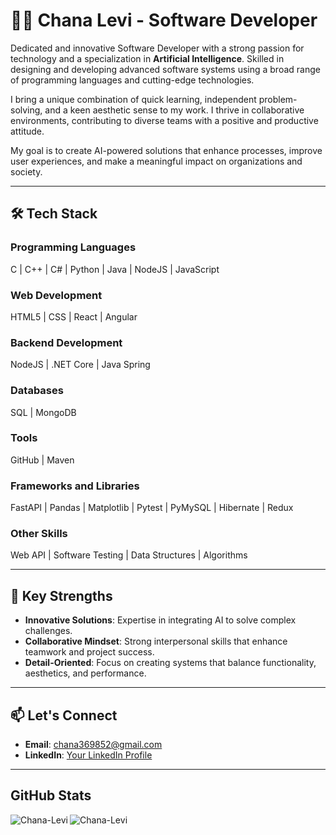# 👩‍💻 Chana Levi - Software Developer  

Dedicated and innovative Software Developer with a strong passion for technology and a specialization in **Artificial Intelligence**. Skilled in designing and developing advanced software systems using a broad range of programming languages and cutting-edge technologies.  

I bring a unique combination of quick learning, independent problem-solving, and a keen aesthetic sense to my work. I thrive in collaborative environments, contributing to diverse teams with a positive and productive attitude.  

My goal is to create AI-powered solutions that enhance processes, improve user experiences, and make a meaningful impact on organizations and society.  

---

## 🛠️ Tech Stack  

### Programming Languages  
C | C++ | C# | Python | Java | NodeJS | JavaScript  

### Web Development  
HTML5 | CSS | React | Angular  

### Backend Development  
NodeJS | .NET Core | Java Spring  

### Databases  
SQL | MongoDB  

### Tools  
GitHub | Maven  

### Frameworks and Libraries  
FastAPI | Pandas | Matplotlib | Pytest | PyMySQL | Hibernate | Redux  

### Other Skills  
Web API | Software Testing | Data Structures | Algorithms  

---

## 🌟 Key Strengths  

- **Innovative Solutions**: Expertise in integrating AI to solve complex challenges.  
- **Collaborative Mindset**: Strong interpersonal skills that enhance teamwork and project success.  
- **Detail-Oriented**: Focus on creating systems that balance functionality, aesthetics, and performance.  

---

## 📫 Let's Connect  

- **Email**: [chana369852@gmail.com](mailto:chana369852@gmail.com)  
- **LinkedIn**: [Your LinkedIn Profile](https://www.linkedin.com/in/chana-levi-b3a45232b/)

---
## GitHub Stats

<img src="https://github-readme-stats.vercel.app/api?username=Chana-Levi&show_icons=true&locale=en&theme=dracula" alt="Chana-Levi" />
<img align="left" src="https://github-readme-stats.vercel.app/api/top-langs?username=Chana-Levi&show_icons=true&locale=en&layout=compact&theme=dracula" alt="Chana-Levi" />

